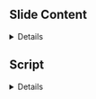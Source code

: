 ## Slide Content

<details>

For the closing slides and mitigation recommendations of your BootCon presentation, you will want to focus on summarizing the key points addressed throughout the presentation, offering practical advice on how to apply these mitigations, and pointing towards areas for further research and exploration. This ensures a comprehensive wrap-up that not only reinforces the content delivered but also motivates and guides further learning and application. Here’s a proposed structure for the closing and mitigation slides, incorporating a casual tone and a touch of humor:

### Closing Slide Structure and Content

#### Slide 1: Recap of Key Points
- **Title:** Key Takeaways
- **Bullets:**
  - Recap the main vulnerabilities discovered by Nikto and addressed in the presentation.
  - Emphasize the importance of securing web applications against common vulnerabilities like XSS, SQL Injection, and Command Injection.
- **Image Description:** A graphical summary diagram showing arrows from vulnerabilities to their solutions, like a connect-the-dots puzzle that’s already been solved.

#### Slide 2: Mitigation Strategies and Best Practices
- **Title:** Locking Down Our Digital Fort
- **Bullets:**
  - Implement security headers to protect against XSS, clickjacking, and other exploits.
  - Regular updates and patch management to keep security measures current.
  - Emphasize the principle of least privilege across systems and networks.
- **Image Description:** An image of a fortified castle with digital enhancements like a firewall moat and encrypted drawbridge.

#### Slide 3: Areas We Didn't Cover
- **Title:** The Tip of the Iceberg
- **Bullets:**
  - Acknowledge the vast array of potential vulnerabilities not covered in the presentation.
  - Encourage attendees to explore further into areas like API security, cloud vulnerabilities, and advanced persistent threats (APT).
  - Suggest resources for deeper dives into cybersecurity research.
- **Image Description:** An iceberg graphic, with visible tips labeled with topics covered and submerged parts labeled with topics for further research.
- **Joke:** “Think of this presentation as your cybersecurity appetizer; main course and dessert are still waiting in the vast ocean of knowledge out there!”

#### Slide 4: Call to Action and Further Learning
- **Title:** Keeping the Ball Rolling
- **Bullets:**
  - Encourage continuous learning and vigilance in the cybersecurity field.
  - Provide links to online courses, webinars, and community forums.
  - Invite feedback on the presentation and suggestions for future topics.
- **Image Description:** A dynamic image of a rolling globe with different cybersecurity icons popping up around it.
- **Joke:** “Don’t let your skills go stale—cybersecurity is a race where you need to keep running just to stay in place!”

#### Slide 5: Q&A and Thank You
- **Title:** Questions & Thanks!
- **Bullets:**
  - Open the floor for any questions from the audience.
  - Thank attendees for their attention and participation.
  - Offer personal contact information for follow-up discussions.
- **Image Description:** A friendly Q&A session with a cartoon depiction of a speaker fielding questions from a diverse audience.
- **Joke:** “Let’s dive into your burning questions—and no, we can’t hack your ex’s Facebook on the spot!”

This structure ensures that you conclude the presentation effectively by summarizing key points, directing further action, and engaging with the audience to foster a community of learning and practice.
  
</details>

## Script

<details>

Here's the revised script with indicated breakpoints using emojis to signify a pause, change in tone, or emphasis on keywords to enhance delivery and ensure the intended meaning and feeling are conveyed effectively during the presentation.

---

**Introducing the Team**

"Welcome, cyber sentinels and guardians of the grid, to a pivotal gathering in our digital defense journey—the **Nikto CyberShield Initiative: Fortifying the Digital Frontier**. Today, we showcase not just tools but transformational strategies forged in the crucible of cybersecurity challenges.

🌟 **Introducing the Vanguard of Cybersecurity:**

At the forefront, **Maryna Yaroshenko**, our expert in Historical & Foundational Cybersecurity. Maryna led the **Foundations of Nikto** section, exploring the development and evolution of Nikto from its inception to its current role as a critical tool in cybersecurity defense.

Next, **Chet Flowers**, our adept Technical Researcher for Malicious Use & Payloads, took the helm in the **Nikto Real-Time Attack Simulations**. Chet demonstrated the practical application of Nikto in unveiling and understanding web application vulnerabilities, offering a live-action view into the anatomy of cyber threats.

🌟 Steering our **Countermeasure Strategies**, **Joshua Dyke**, our meticulous Mitigation Strategist, utilized Nikto to identify and then rigorously address vulnerabilities during the **Nikto Mitigation Demonstrations**. His work provided practical and strategic insights into securing systems against the vulnerabilities that Nikto reveals.

Closing our quartet, **Jamie Ruth**, Operations Support & Project Manager, who synthesized our findings in the **Continual Vigilance Summary**. Jamie emphasized the importance of ongoing vigilance and education in cybersecurity, integrating operational management with proactive defense measures.

🌟 Together, these trailblazers not only uncover the depths of digital threats with Nikto but also fortify our defenses against them.

**Problem Statement & Goal**

🎤 "Hackers and defenders, welcome to a deep dive into the intricate world of cybersecurity vulnerabilities. Today, we stand at the front lines of digital defense, ready to navigate the complex threats that permeate our networks.

🌐 Problem Statement: In our connected world, our systems and applications are under relentless attack. These digital battlegrounds are swarmed by adversaries aiming to exploit vulnerabilities for malicious gain.

🎯 Goal: Our objective is clear—deploy Nikto, our sophisticated tool of choice, to unearth and remedy these vulnerabilities. We aim to not just identify but thoroughly fortify our defenses against these relentless attacks.

🔍 With Nikto at our disposal, we will scan our systems, exposing any security flaws that could be exploited by attackers. We will then transition into developing robust mitigation strategies to shield our networks.

🚀 As we delve into the realms of cybersecurity, remember that each vulnerability addressed and each measure implemented fortifies our collective digital fortresses. So, let’s gear up, enhance our protective measures, and turn potential threats into victories for security.

**Table of Contents**
🔍 "In the spirit of cybersecurity, our Table of Contents is like a secure password: complex, essential, and a gateway to more secrets! It’s a concise roadmap through our project’s phases—from the basics of Nikto to securing digital realms. But enough with the sneak peeks, let's dive into the deep end with Maryna, our foundational expert, who will set the stage for what Nikto is all about!"

**Slide 1: Key Takeaways**
"Alright everyone, as we wrap up today's journey through the labyrinth of cybersecurity with Nikto, let’s quickly recap what we've learned. 🌟 We've navigated through the treacherous waters of XSS, dived deep into the abyss of SQL injections, and scaled the walls of command injections. It's like we've been digital ghostbusters, identifying and trapping threats that haunt our applications. 🌟 Remember, the tools and strategies we discussed are your proton packs in this ghost-filled digital world. Ensuring your web applications are secure isn't just a one-time deal—it's a continuous process of improvement and vigilance."

**Slide 2: Mitigation Strategies and Best Practices**
"Securing our digital assets is akin to fortifying a castle in medieval times, but instead of moats and drawbridges, we use security headers and principles like least privilege. 🌟 Make sure to install those digital battlements, such as X-Frame-Options and X-Content-Type-Options, to keep the marauders at bay. Keep everything updated, from your CMS to your grandma’s cookie recipes—outdated software is like leaving your castle gate open! 🌟 And always operate on a need-to-know basis; the fewer privileges your applications and services have, the less chaos a breached gate can cause."

**Slide 3: Areas We Didn't Cover**
"We've only scratched the surface today. There’s a whole iceberg out there of topics we haven't covered, from API security to cloud vulnerabilities. 🌟 Each of you is like an explorer setting out on the vast ocean of cybersecurity. I encourage you to dive deeper—there are treasures and dangers lurking beneath those waves. 🌟 And remember, just because we didn't cover it today doesn't mean it's not important. Curiosity didn’t kill the hacker; it made them stronger! 🌟 So, grab your digital diving gear and explore!"

**Slide 4: Call to Action and Further Learning**
"Now, don’t just stand there with all this knowledge—use it! The field of cybersecurity is as dynamic as it is vital. 🌟 Join online forums, enroll in courses, attend webinars. Keep that brain of yours as busy as a server at peak time. 🌟 And don’t be strangers! Reach out with feedback, questions, or even tell me about your own cybersecurity adventures. The journey is continuous, and every step you take builds a safer digital world for us all."

**Slide 5: Q&A and Thank You**
"And now, the floor is yours! I’m eager to hear your thoughts, answer your questions, and maybe debunk a myth or two. 🌟 And before we all scatter back to our digital realms, thank you. Thank you for joining me in this exploration of securing our digital frontiers. 🌟 Remember, in cybersecurity, the only bad question is the one that remains unasked—unless it's about hacking your ex’s Facebook; let’s keep it ethical and legal, folks!"

---

This version of the script uses pauses and changes in tone, marked by emojis, to highlight the importance of certain statements and to engage the audience more effectively.
  
</details>
